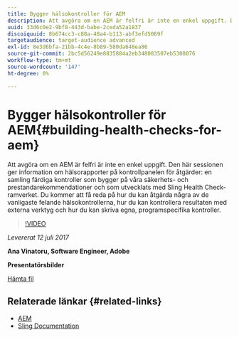 ```yaml
---
title: Bygger hälsokontroller för AEM
description: Att avgöra om en AEM är felfri är inte en enkel uppgift. Den här sessionen ger insikter i avsnittet Hälsorapporter på kontrollpanelen för åtgärder.
uuid: 33d6c0e2-9bf8-443d-babe-2ceda52a1837
discoiquuid: 8b674cc3-c88a-48a4-b113-abf3efd5069f
targetaudience: target-audience advanced
exl-id: 8e3d6bfa-21bb-4c4e-8b89-580da648ea86
source-git-commit: 2bc5d56249e8835884a2eb348083507eb5308076
workflow-type: tm+mt
source-wordcount: '147'
ht-degree: 0%

---
```


# Bygger hälsokontroller för AEM{#building-health-checks-for-aem}

Att avgöra om en AEM är felfri är inte en enkel uppgift. Den här sessionen ger information om hälsorapporter på kontrollpanelen för åtgärder: en samling färdiga kontroller som bygger på våra säkerhets- och prestandarekommendationer och som utvecklats med Sling Health Check-ramverket. Du kommer att få reda på hur du kan åtgärda några av de vanligaste felande hälsokontrollerna, hur du kan kontrollera resultaten med externa verktyg och hur du kan skriva egna, programspecifika kontroller.

>[!VIDEO](https://video.tv.adobe.com/v/19026/?quality=9)

*Levererat 12 juli 2017*

**Ana Vinatoru, Software Engineer, Adobe**

**Presentatörsbilder**

[Hämta fil](assets/aem-gems-health-checks-for-aem.pdf)

## Relaterade länkar {#related-links}

* [AEM](https://docs.adobe.com/docs/en/aem/6-3/administer/operations/operations-dashboard.html#Health%20Reports)
* [Sling Documentation](https://sling.apache.org/documentation/bundles/sling-health-check-tool.html)